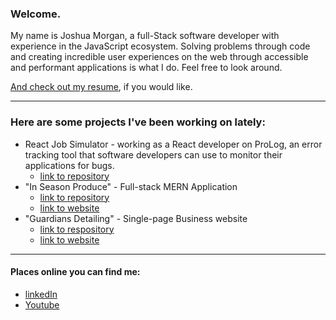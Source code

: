 ### Welcome.

<!--
**JoshuaCMorgan/JoshuaCMorgan** is a ✨ _special_ ✨ repository because its `README.md` (this file) appears on your GitHub profile.

Here are some ideas to get you started:

- 🔭 I’m currently working on ...
- 🌱 I’m currently learning ...
- 👯 I’m looking to collaborate on ...
- 🤔 I’m looking for help with ...
- 💬 Ask me about ...
- 📫 How to reach me: ...
- 😄 Pronouns: ...
- ⚡ Fun fact: ...
-->
My name is Joshua Morgan, a full-Stack software developer with experience in the JavaScript ecosystem. Solving problems through code and creating incredible user experiences on the web through accessible and performant applications is what I do. 
Feel free to look around. 

[And check out my resume](https://github.com/JoshuaCMorgan/resume/blob/main/morgan-resume-current.pdf), if you would like. 

 ------
### Here are some projects I've been working on lately:
- React Job Simulator - working as a React developer on ProLog, an error tracking tool that software developers can use to monitor their applications for bugs.
  - [link to repository](https://github.com/profydev/prolog-app-JoshuaCMorgan)
- "In Season Produce" - Full-stack MERN Application
  -  [link to repository](https://github.com/JoshuaCMorgan/in-season)
  - [link to website](https://in-season-produce.onrender.com)
- "Guardians Detailing" - Single-page Business website
  - [link to respository](https://github.com/JoshuaCMorgan/business_homepage)
  - [link to website](https://guardians-detailing.onrender.com)

-------------

#### Places online you can find me:
- [linkedIn](https://www.linkedin.com/in/joshuacmorgan/)
- [Youtube](https://www.youtube.com/@joshuacmorgan)

